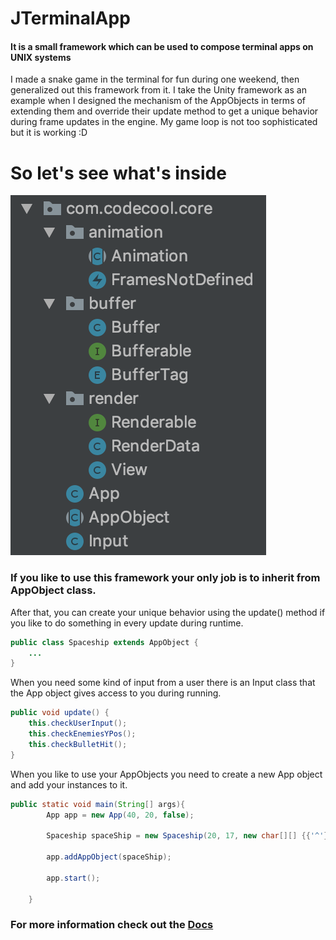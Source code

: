 # JTerminalApp
#### It is a small framework which can be used to compose terminal apps on UNIX systems
I made a snake game in the terminal for fun during one weekend, then generalized out this framework from it.
I take the Unity framework as an example when I designed the mechanism of the AppObjects in terms of extending
them and override their update method to get a unique behavior during frame updates in the engine. My game loop
is not too sophisticated but it is working :D

# So let's see what's inside
![](https://github.com/AdamGonda/JTerminalApp/blob/master/packages.png)

### If you like to use this framework your only job is to inherit from AppObject class.
After that, you can create your unique behavior using the update() method if you like to 
do something in every update during runtime.
```java
public class Spaceship extends AppObject {
    ...
}
```

When you need some kind of input from a user there is an Input class 
that the App object gives access to you during running.
```java
public void update() {
    this.checkUserInput();
    this.checkEnemiesYPos();
    this.checkBulletHit();
}
```

When you like to use your AppObjects you need to create a new App object and add your instances to it.
```java
public static void main(String[] args){
        App app = new App(40, 20, false);

        Spaceship spaceShip = new Spaceship(20, 17, new char[][] {{'^'}}, app, 3);
        
        app.addAppObject(spaceShip);
        
        app.start();

    }
```
### For more information check out the [Docs](https://adamgonda.github.io/JTerminalApp)

